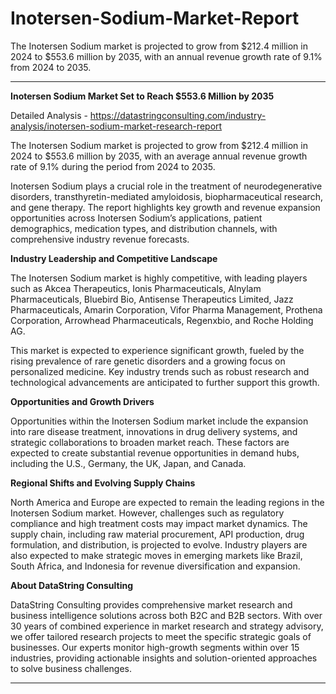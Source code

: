 # Inotersen-Sodium-Market-Report
The Inotersen Sodium market is projected to grow from $212.4 million in 2024 to $553.6 million by 2035, with an annual revenue growth rate of 9.1% from 2024 to 2035.



---

**Inotersen Sodium Market Set to Reach $553.6 Million by 2035**

Detailed Analysis - https://datastringconsulting.com/industry-analysis/inotersen-sodium-market-research-report

The Inotersen Sodium market is projected to grow from $212.4 million in 2024 to $553.6 million by 2035, with an average annual revenue growth rate of 9.1% during the period from 2024 to 2035.

Inotersen Sodium plays a crucial role in the treatment of neurodegenerative disorders, transthyretin-mediated amyloidosis, biopharmaceutical research, and gene therapy. The report highlights key growth and revenue expansion opportunities across Inotersen Sodium’s applications, patient demographics, medication types, and distribution channels, with comprehensive industry revenue forecasts.

**Industry Leadership and Competitive Landscape**

The Inotersen Sodium market is highly competitive, with leading players such as Akcea Therapeutics, Ionis Pharmaceuticals, Alnylam Pharmaceuticals, Bluebird Bio, Antisense Therapeutics Limited, Jazz Pharmaceuticals, Amarin Corporation, Vifor Pharma Management, Prothena Corporation, Arrowhead Pharmaceuticals, Regenxbio, and Roche Holding AG.

This market is expected to experience significant growth, fueled by the rising prevalence of rare genetic disorders and a growing focus on personalized medicine. Key industry trends such as robust research and technological advancements are anticipated to further support this growth.

**Opportunities and Growth Drivers**

Opportunities within the Inotersen Sodium market include the expansion into rare disease treatment, innovations in drug delivery systems, and strategic collaborations to broaden market reach. These factors are expected to create substantial revenue opportunities in demand hubs, including the U.S., Germany, the UK, Japan, and Canada.

**Regional Shifts and Evolving Supply Chains**

North America and Europe are expected to remain the leading regions in the Inotersen Sodium market. However, challenges such as regulatory compliance and high treatment costs may impact market dynamics. The supply chain, including raw material procurement, API production, drug formulation, and distribution, is projected to evolve. Industry players are also expected to make strategic moves in emerging markets like Brazil, South Africa, and Indonesia for revenue diversification and expansion.

**About DataString Consulting**

DataString Consulting provides comprehensive market research and business intelligence solutions across both B2C and B2B sectors. With over 30 years of combined experience in market research and strategy advisory, we offer tailored research projects to meet the specific strategic goals of businesses. Our experts monitor high-growth segments within over 15 industries, providing actionable insights and solution-oriented approaches to solve business challenges.

---
